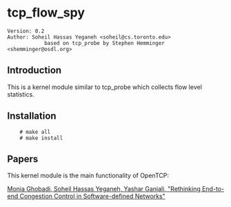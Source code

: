 tcp_flow_spy
============
    Version: 0.2
    Author: Soheil Hassas Yeganeh <soheil@cs.toronto.edu>
                based on tcp_probe by Stephen Hemminger <shemminger@osdl.org>

Introduction
------------
This is a kernel module similar to tcp_probe which collects flow level
statistics.

Installation
------------
```
    # make all
    # make install
```

Papers
------
This kernel module is the main functionality of OpenTCP:

[Monia Ghobadi, Soheil Hassas Yeganeh, Yashar Ganjali, "Rethinking End-to-end Congestion Control in Software-defined Networks"](http://dl.acm.org/citation.cfm?id=2390242)

